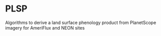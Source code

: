 # PLSP

Algorithms to derive a land surface phenology product from PlanetScope imagery for AmeriFlux and NEON sites

